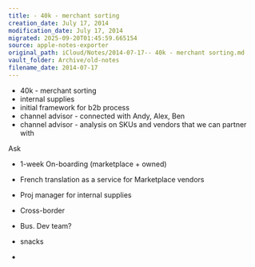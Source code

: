 ```yaml
---
title: - 40k - merchant sorting
creation_date: July 17, 2014
modification_date: July 17, 2014
migrated: 2025-09-20T01:45:59.665154
source: apple-notes-exporter
original_path: iCloud/Notes/2014-07-17-- 40k - merchant sorting.md
vault_folder: Archive/old-notes
filename_date: 2014-07-17
---
```



- 40k - merchant sorting 
- internal supplies 
- initial framework for b2b process
- channel advisor - connected with Andy, Alex, Ben
- channel advisor - analysis on SKUs and vendors that we can partner with

Ask
- 1-week On-boarding (marketplace + owned)
- French translation as a service for Marketplace vendors
- Proj manager for internal supplies
- Cross-border
- Bus. Dev team?

- snacks
- 


